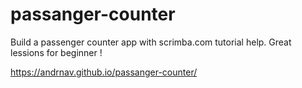 # passanger-counter

Build a passenger counter app with scrimba.com tutorial help. Great lessions for beginner ! 

https://andrnav.github.io/passanger-counter/
